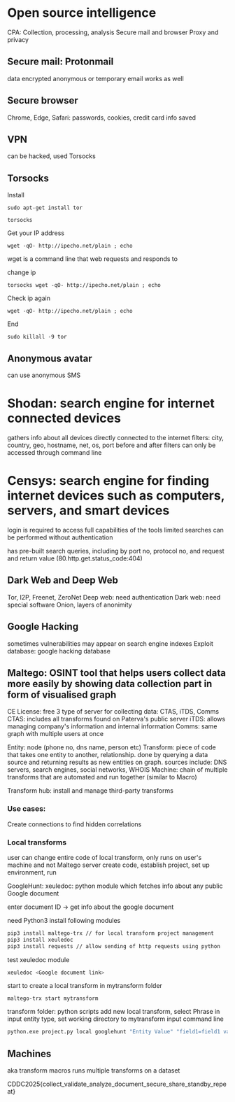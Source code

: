 # Open source intelligence
CPA: Collection, processing, analysis
Secure mail and browser
Proxy and privacy

## Secure mail: Protonmail
data encrypted
anonymous or temporary email works as well

## Secure browser
Chrome, Edge, Safari: passwords, cookies, credit card info saved

## VPN
can be hacked, used Torsocks

## Torsocks
Install
```
sudo apt-get install tor
```

```
torsocks
```

Get your IP address
```
wget -qO- http://ipecho.net/plain ; echo
```
wget is a command line that web requests and responds to

change ip
```
torsocks wget -qO- http://ipecho.net/plain ; echo
```

Check ip again
```
wget -qO- http://ipecho.net/plain ; echo
```

End
```
sudo killall -9 tor
```


## Anonymous avatar
can use anonymous SMS



# Shodan: search engine for internet connected devices
gathers info about all devices directly connected to the internet
filters: city, country, geo, hostname, net, os, port
before and after filters can only be accessed through command line


# Censys: search engine for finding internet devices such as computers, servers, and smart devices
login is required to access full capabilities of the tools
limited searches can be performed without authentication

has pre-built search queries, including by port no, protocol no, and request and return value (80.http.get.status_code:404)

## Dark Web and Deep Web
Tor, I2P, Freenet, ZeroNet
Deep web: need authentication
Dark web: need special software
Onion, layers of anonimity


## Google Hacking
sometimes vulnerabilities may appear on search engine indexes
Exploit database: google hacking database


## Maltego: OSINT tool that helps users collect data more easily by showing data collection part in form of visualised graph
CE License: free
3 type of server for collecting data: CTAS, iTDS, Comms
CTAS: includes all transforms found on Paterva's public server
iTDS: allows managing company's information and internal information
Comms: same graph with multiple users at once


Entity: node (phone no, dns name, person etc)
Transform: piece of code that takes one entity to another, relationship. done by querying a data source and returning results as new entities on graph. sources include: DNS servers, search engines, social networks, WHOIS
Machine: chain of multiple transforms that are automated and run together (similar to Macro)

Transform hub: install and manage third-party transforms

### Use cases:
Create connections to find hidden correlations

### Local transforms
user can change entire code of local transform, only runs on user's machine and not Maltego server
create code, establish project, set up environment, run

GoogleHunt:
xeuledoc: python module which fetches info about any public Google document

enter document ID -> get info about the google document

need Python3
install following modules
```bash
pip3 install maltego-trx // for local transform project management
pip3 install xeuledoc
pip3 install requests // allow sending of http requests using python
```

test xeuledoc module
```bash
xeuledoc <Google document link>
```

start to create a local transform in mytransform folder
```
maltego-trx start mytransform
```
transform folder: python scripts
add new local transform, select Phrase in input entity type, set working directory to mytransform
input command line
```bash
python.exe project.py local googlehunt "Entity Value" "field1=field1 value#field2=field2 value"
```

## Machines
aka transform macros
runs multiple transforms on a dataset



CDDC2025{collect_validate_analyze_document_secure_share_standby_repeat}

